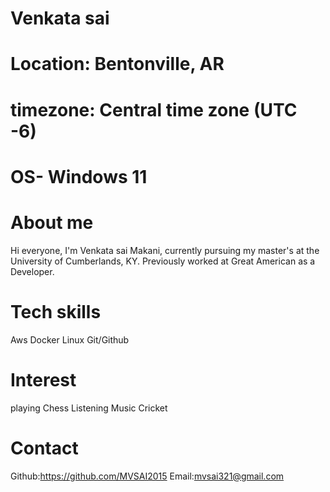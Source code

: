 # Venkata sai 

# Location: Bentonville, AR
# timezone: Central time zone (UTC -6)
# OS- Windows 11

# About me 
Hi everyone, I'm Venkata sai Makani, currently pursuing my master's at the University of Cumberlands, KY.
Previously worked at Great American as a Developer.

# Tech skills
Aws
Docker 
Linux
Git/Github 


# Interest 
 playing Chess 
 Listening Music 
 Cricket 
 
# Contact 
Github:https://github.com/MVSAI2015
Email:mvsai321@gmail.com




